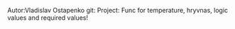 Autor:Vladislav Ostapenko
git:
Project: Func for temperature, hryvnas, logic values and required values!
